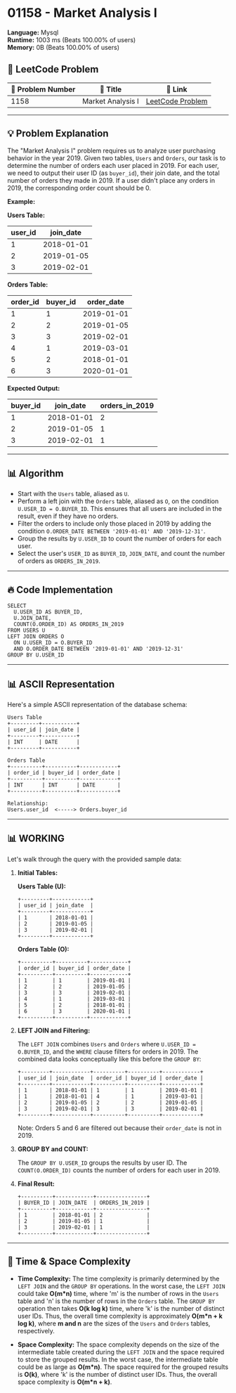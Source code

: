 # 01158 - Market Analysis I
    
**Language:** Mysql  
**Runtime:** 1003 ms (Beats 100.00% of users)  
**Memory:** 0B (Beats 100.00% of users)  

## 📝 **LeetCode Problem**
| 🔢 Problem Number | 📌 Title | 🔗 Link |
|------------------|--------------------------|--------------------------|
| 1158 | Market Analysis I | [LeetCode Problem](https://leetcode.com/problems/market-analysis-i/) |

---

## 💡 **Problem Explanation**

The "Market Analysis I" problem requires us to analyze user purchasing behavior in the year 2019. Given two tables, `Users` and `Orders`, our task is to determine the number of orders each user placed in 2019.  For each user, we need to output their user ID (as `buyer_id`), their join date, and the total number of orders they made in 2019. If a user didn't place any orders in 2019, the corresponding order count should be 0.

**Example:**

**Users Table:**

| user_id | join_date  |
|---------|------------|
| 1       | 2018-01-01 |
| 2       | 2019-01-05 |
| 3       | 2019-02-01 |

**Orders Table:**

| order_id | buyer_id | order_date |
|----------|----------|------------|
| 1        | 1        | 2019-01-01 |
| 2        | 2        | 2019-01-05 |
| 3        | 3        | 2019-02-01 |
| 4        | 1        | 2019-03-01 |
| 5        | 2        | 2018-01-01 |
| 6        | 3        | 2020-01-01 |

**Expected Output:**

| buyer_id | join_date  | orders_in_2019 |
|----------|------------|----------------|
| 1        | 2018-01-01 | 2              |
| 2        | 2019-01-05 | 1              |
| 3        | 2019-02-01 | 1              |

---

## 📊 **Algorithm**

*   Start with the `Users` table, aliased as `U`.
*   Perform a left join with the `Orders` table, aliased as `O`, on the condition `U.USER_ID = O.BUYER_ID`. This ensures that all users are included in the result, even if they have no orders.
*   Filter the orders to include only those placed in 2019 by adding the condition `O.ORDER_DATE BETWEEN '2019-01-01' AND '2019-12-31'`.
*   Group the results by `U.USER_ID` to count the number of orders for each user.
*   Select the user's `USER_ID` as `BUYER_ID`, `JOIN_DATE`, and count the number of orders as `ORDERS_IN_2019`.

---

## 🔥 **Code Implementation**

```mysql
SELECT 
  U.USER_ID AS BUYER_ID,
  U.JOIN_DATE,
  COUNT(O.ORDER_ID) AS ORDERS_IN_2019
FROM USERS U
LEFT JOIN ORDERS O
  ON U.USER_ID = O.BUYER_ID 
  AND O.ORDER_DATE BETWEEN '2019-01-01' AND '2019-12-31'
GROUP BY U.USER_ID
```

---

## 📊 **ASCII Representation**

Here's a simple ASCII representation of the database schema:

```
Users Table
+---------+-----------+
| user_id | join_date |
+---------+-----------+
| INT     | DATE      |
+---------+-----------+

Orders Table
+----------+----------+------------+
| order_id | buyer_id | order_date |
+----------+----------+------------+
| INT      | INT      | DATE       |
+----------+----------+------------+

Relationship:
Users.user_id  <-----> Orders.buyer_id
```

---

## 📊 **WORKING**

Let's walk through the query with the provided sample data:

1.  **Initial Tables:**

    **Users Table (U):**

    ```
    +---------+------------+
    | user_id | join_date  |
    +---------+------------+
    | 1       | 2018-01-01 |
    | 2       | 2019-01-05 |
    | 3       | 2019-02-01 |
    +---------+------------+
    ```

    **Orders Table (O):**

    ```
    +----------+----------+------------+
    | order_id | buyer_id | order_date |
    +----------+----------+------------+
    | 1        | 1        | 2019-01-01 |
    | 2        | 2        | 2019-01-05 |
    | 3        | 3        | 2019-02-01 |
    | 4        | 1        | 2019-03-01 |
    | 5        | 2        | 2018-01-01 |
    | 6        | 3        | 2020-01-01 |
    +----------+----------+------------+
    ```

2.  **LEFT JOIN and Filtering:**

    The `LEFT JOIN` combines `Users` and `Orders` where `U.USER_ID = O.BUYER_ID`, and the `WHERE` clause filters for orders in 2019.  The combined data looks conceptually like this before the `GROUP BY`:

    ```
    +---------+------------+----------+----------+------------+
    | user_id | join_date  | order_id | buyer_id | order_date |
    +---------+------------+----------+----------+------------+
    | 1       | 2018-01-01 | 1        | 1        | 2019-01-01 |
    | 1       | 2018-01-01 | 4        | 1        | 2019-03-01 |
    | 2       | 2019-01-05 | 2        | 2        | 2019-01-05 |
    | 3       | 2019-02-01 | 3        | 3        | 2019-02-01 |
    +---------+------------+----------+----------+------------+
    ```

    Note:  Orders 5 and 6 are filtered out because their `order_date` is not in 2019.

3.  **GROUP BY and COUNT:**

    The `GROUP BY U.USER_ID` groups the results by user ID.  The `COUNT(O.ORDER_ID)` counts the number of orders for each user in 2019.

4.  **Final Result:**

    ```
    +----------+------------+----------------+
    | BUYER_ID | JOIN_DATE  | ORDERS_IN_2019 |
    +----------+------------+----------------+
    | 1        | 2018-01-01 | 2              |
    | 2        | 2019-01-05 | 1              |
    | 3        | 2019-02-01 | 1              |
    +----------+------------+----------------+
    ```

---

## 🚀 **Time & Space Complexity**

*   **Time Complexity:** The time complexity is primarily determined by the `LEFT JOIN` and the `GROUP BY` operations.  In the worst case, the `LEFT JOIN` could take **O(m*n)** time, where 'm' is the number of rows in the `Users` table and 'n' is the number of rows in the `Orders` table.  The `GROUP BY` operation then takes **O(k log k)** time, where 'k' is the number of distinct user IDs.  Thus, the overall time complexity is approximately **O(m\*n + k log k)**, where **m and n** are the sizes of the `Users` and `Orders` tables, respectively.

*   **Space Complexity:** The space complexity depends on the size of the intermediate table created during the `LEFT JOIN` and the space required to store the grouped results. In the worst case, the intermediate table could be as large as **O(m\*n)**. The space required for the grouped results is **O(k)**, where 'k' is the number of distinct user IDs. Thus, the overall space complexity is **O(m\*n + k)**.
    